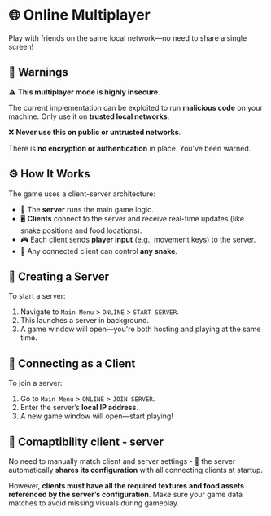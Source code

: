 # 🌐 Online Multiplayer

Play with friends on the same local network—no need to share a single screen!

## 🚨 Warnings

⚠️ **This multiplayer mode is highly insecure**.

The current implementation can be exploited to run **malicious code** on your machine. Only use it on **trusted local networks**.

❌ **Never use this on public or untrusted networks**.

There is **no encryption or authentication** in place. You’ve been warned.

## ⚙️ How It Works

The game uses a client-server architecture:

- 🧠 The **server** runs the main game logic.
- 🖥️ **Clients** connect to the server and receive real-time updates (like snake positions and food locations).
- 🎮 Each client sends **player input** (e.g., movement keys) to the server.
- 🐍 Any connected client can control **any snake**.

## 🧠 Creating a Server

To start a server:

1. Navigate to `Main Menu` > `ONLINE` > `START SERVER`.
2. This launches a server in background.
3. A game window will open—you're both hosting and playing at the same time.

## 🔗 Connecting as a Client

To join a server:

1. Go to `Main Menu` > `ONLINE` > `JOIN SERVER`.
2. Enter the server’s **local IP address**.
3. A new game window will open—start playing!

## 🧩 Comaptibility client - server

No need to manually match client and server settings - 🧠 the server automatically **shares its configuration** with all connecting clients at startup.

However, **clients must have all the required textures and food assets referenced by the server’s configuration**. Make sure your game data matches to avoid missing visuals during gameplay.